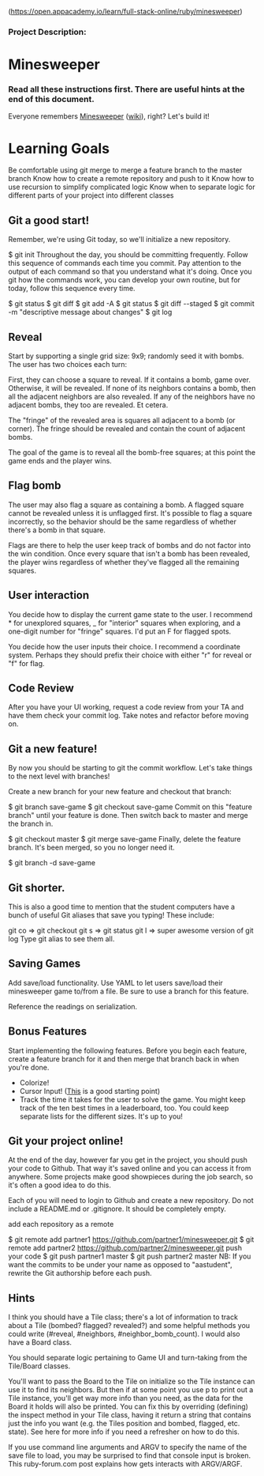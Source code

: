 (https://open.appacademy.io/learn/full-stack-online/ruby/minesweeper)

### Project Description: 

# Minesweeper
### Read all these instructions first. There are useful hints at the end of this document.

Everyone remembers [Minesweeper](http://minesweeperonline.com/#beginner) ([wiki](https://en.wikipedia.org/wiki/Microsoft_Minesweeper)), right? Let's build it!

# Learning Goals
Be comfortable using git merge to merge a feature branch to the master branch
Know how to create a remote repository and push to it
Know how to use recursion to simplify complicated logic
Know when to separate logic for different parts of your project into different classes

## Git a good start!
Remember, we're using Git today, so we'll initialize a new repository.

$ git init
Throughout the day, you should be committing frequently. Follow this sequence of commands each time you commit. Pay attention to the output of each command so that you understand what it's doing. Once you git how the commands work, you can develop your own routine, but for today, follow this sequence every time.

$ git status
$ git diff
$ git add -A
$ git status
$ git diff --staged
$ git commit -m "descriptive message about changes"
$ git log

## Reveal
Start by supporting a single grid size: 9x9; randomly seed it with bombs. The user has two choices each turn:

First, they can choose a square to reveal. If it contains a bomb, game over. Otherwise, it will be revealed. If none of its neighbors contains a bomb, then all the adjacent neighbors are also revealed. If any of the neighbors have no adjacent bombs, they too are revealed. Et cetera.

The "fringe" of the revealed area is squares all adjacent to a bomb (or corner). The fringe should be revealed and contain the count of adjacent bombs.

The goal of the game is to reveal all the bomb-free squares; at this point the game ends and the player wins.

## Flag bomb
The user may also flag a square as containing a bomb. A flagged square cannot be revealed unless it is unflagged first. It's possible to flag a square incorrectly, so the behavior should be the same regardless of whether there's a bomb in that square.

Flags are there to help the user keep track of bombs and do not factor into the win condition. Once every square that isn't a bomb has been revealed, the player wins regardless of whether they've flagged all the remaining squares.

## User interaction
You decide how to display the current game state to the user. I recommend * for unexplored squares, _ for "interior" squares when exploring, and a one-digit number for "fringe" squares. I'd put an F for flagged spots.

You decide how the user inputs their choice. I recommend a coordinate system. Perhaps they should prefix their choice with either "r" for reveal or "f" for flag.

## Code Review
After you have your UI working, request a code review from your TA and have them check your commit log. Take notes and refactor before moving on.

## Git a new feature!
By now you should be starting to git the commit workflow. Let's take things to the next level with branches!

Create a new branch for your new feature and checkout that branch:

$ git branch save-game
$ git checkout save-game
Commit on this "feature branch" until your feature is done. Then switch back to master and merge the branch in.

$ git checkout master
$ git merge save-game
Finally, delete the feature branch. It's been merged, so you no longer need it.

$ git branch -d save-game

## Git shorter.
This is also a good time to mention that the student computers have a bunch of useful Git aliases that save you typing! These include:

git co => git checkout
git s => git status
git l => super awesome version of git log
Type git alias to see them all.

## Saving Games
Add save/load functionality. Use YAML to let users save/load their minesweeper game to/from a file. Be sure to use a branch for this feature.

Reference the readings on serialization.

## Bonus Features
Start implementing the following features. Before you begin each feature, create a feature branch for it and then merge that branch back in when you're done.

- Colorize!
- Cursor Input! ([This](https://gist.github.com/acook/4190379) is a good starting point)
- Track the time it takes for the user to solve the game. You might keep track of the ten best times in a leaderboard, too. You could keep separate lists for the different sizes. It's up to you!

## Git your project online!
At the end of the day, however far you get in the project, you should push your code to Github. That way it's saved online and you can access it from anywhere. Some projects make good showpieces during the job search, so it's often a good idea to do this.

Each of you will need to login to Github and create a new repository. Do not include a README.md or .gitignore. It should be completely empty.

add each repository as a remote

$ git remote add partner1 https://github.com/partner1/minesweeper.git
$ git remote add partner2 https://github.com/partner2/minesweeper.git
push your code
$ git push partner1 master
$ git push partner2 master
NB: If you want the commits to be under your name as opposed to "aastudent", rewrite the Git authorship before each push.

## Hints
I think you should have a Tile class; there's a lot of information to track about a Tile (bombed? flagged? revealed?) and some helpful methods you could write (#reveal, #neighbors, #neighbor_bomb_count). I would also have a Board class.

You should separate logic pertaining to Game UI and turn-taking from the Tile/Board classes.

You'll want to pass the Board to the Tile on initialize so the Tile instance can use it to find its neighbors. But then if at some point you use p to print out a Tile instance, you'll get way more info than you need, as the data for the Board it holds will also be printed. You can fix this by overriding (defining) the inspect method in your Tile class, having it return a string that contains just the info you want (e.g. the Tiles position and bombed, flagged, etc. state). See here for more info if you need a refresher on how to do this.

If you use command line arguments and ARGV to specify the name of the save file to load, you may be surprised to find that console input is broken. This ruby-forum.com post explains how gets interacts with ARGV/ARGF.
